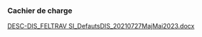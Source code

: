 ### Cachier de charge
[DESC-DIS_FELTRAV SI_DefautsDIS_20210727MajMai2023.docx](https://github.com/Babou246/desc/files/11842068/DESC-DIS_FELTRAV.SI_DefautsDIS_20210727MajMai2023.docx)
